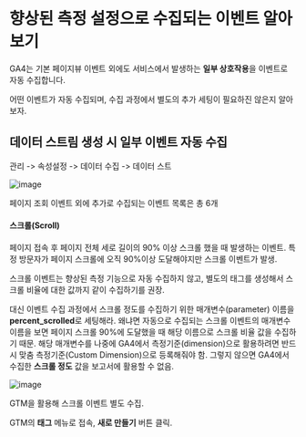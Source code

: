 # 향상된 측정 설정으로 수집되는 이벤트 알아보기

GA4는 기본 페이지뷰 이벤트 외에도 서비스에서 발생하는 **일부 상호작용**을 이벤트로 자동 수집합니다. 

어떤 이벤트가 자동 수집되며, 수집 과정에서 별도의 추가 세팅이 필요하진 않은지 알아보자.


## 데이터 스트림 생성 시 일부 이벤트 자동 수집

관리 -> 속성설정 -> 데이터 수집 -> 데이터 스트

![image](https://github.com/junhosong0/GA4/assets/117610783/82838571-0365-482d-bab7-7409c5f06892)

페이지 조회 이벤트 외에 추가로 수집되는 이벤트 목록은 총 6개

#### 스크롤(Scroll)

페이지 접속 후 페이지 전체 세로 길이의 90% 이상 스크롤 했을 때 발생하는 이벤트. 특정 방문자가 페이지 스크롤에 오직 90%이상 도달해야지만 스크롤 이벤트가 발생.

스크롤 이벤트는 향상된 측정 기능으로 자동 수집하지 않고, 별도의 태그를 생성해서 스크롤 비율에 대한 값까지 같이 수집하기를 권장.

대신 이벤트 수집 과정에서 스크롤 정도를 수집하기 위한 매개변수(parameter) 이름을 **percent_scrolled**로 세팅해라. 왜냐면 자동으로 수집되는 스크롤 이벤트의 매개변수 이름을 보면 페이지 스크롤 90%에 도달했을 때 해당 이름으로 스크롤 비율 값을 수집하기 때문.
해당 매개변수를 나중에 GA4에서 측정기준(dimension)으로 활용하려면 반드시 맞춤 측정기준(Custom Dimension)으로 등록해줘야 함. 그렇지 않으면 GA4에서 수집한 **스크롤 정도** 값을 보고서에 활용할 수 없음.

![image](https://github.com/junhosong0/GA4/assets/117610783/1d835c5f-4d6b-4ca2-a75f-32d7f2954e69)


GTM을 활용해 스크롤 이벤트 별도 수집.

GTM의 **태그** 메뉴로 접속, **새로 만들기** 버튼 클릭.




